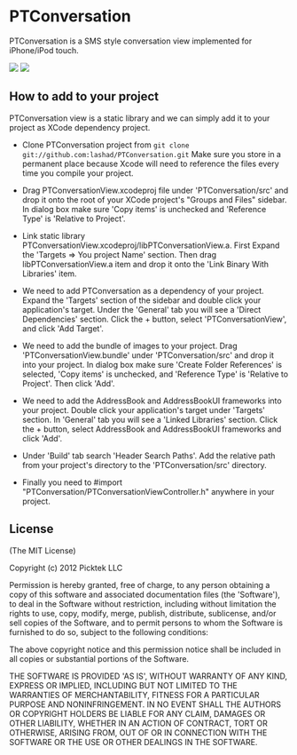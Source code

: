 PTConversation
==========

PTConversation is a SMS style conversation view implemented for iPhone/iPod touch.

![](http://dl.dropbox.com/u/15878595/1.png) 
![](http://dl.dropbox.com/u/15878595/2.png) 


How to add to your project
----------

PTConversation view is a static library and we can simply add it to your project as XCode dependency project.

- Clone PTConversation project from `git clone git://github.com:lashad/PTConversation.git`
  Make sure you store in a permanent place because Xcode will need to reference the files every time you compile your project.

- Drag PTConversationView.xcodeproj file under 'PTConversation/src' and drop it onto the root of your XCode project's "Groups and Files" sidebar. In dialog box make sure 'Copy items' is unchecked and 'Reference Type' is 'Relative to Project'.

- Link static library PTConversationView.xcodeproj/libPTConversationView.a. First Expand the 'Targets => You project Name' section.
 Then drag libPTConversationView.a item and drop it onto the 'Link Binary With Libraries' item.

- We need to add PTConversation as a dependency of your project. Expand the 'Targets' section of the sidebar and double click your application's target. Under the 'General' tab you will see a 'Direct Dependencies' section. Click the + button, select 'PTConversationView', and click 'Add Target'.

- We need to add the bundle of images to your project. Drag 'PTConversationView.bundle' under 'PTConversation/src' and drop it into your project. In dialog box make sure 'Create Folder References' is selected, 'Copy items' is unchecked, and 'Reference Type' is 'Relative to Project'. Then click 'Add'.

- We need to add the AddressBook and AddressBookUI frameworks into your project. Double click your application's target under 'Targets' section. In 'General' tab you will see a 'Linked Libraries' section. Click the + button, select AddressBook and AddressBookUI frameworks and click 'Add'.

- Under 'Build' tab search 'Header Search Paths'. Add the relative path from your project's directory to the 'PTConversation/src' directory.

- Finally you need to #import "PTConversation/PTConversationViewController.h" anywhere in your project.


## License 

(The MIT License)

Copyright (c) 2012 Picktek LLC

Permission is hereby granted, free of charge, to any person obtaining
a copy of this software and associated documentation files (the
'Software'), to deal in the Software without restriction, including
without limitation the rights to use, copy, modify, merge, publish,
distribute, sublicense, and/or sell copies of the Software, and to
permit persons to whom the Software is furnished to do so, subject to
the following conditions:

The above copyright notice and this permission notice shall be
included in all copies or substantial portions of the Software.

THE SOFTWARE IS PROVIDED 'AS IS', WITHOUT WARRANTY OF ANY KIND,
EXPRESS OR IMPLIED, INCLUDING BUT NOT LIMITED TO THE WARRANTIES OF
MERCHANTABILITY, FITNESS FOR A PARTICULAR PURPOSE AND NONINFRINGEMENT.
IN NO EVENT SHALL THE AUTHORS OR COPYRIGHT HOLDERS BE LIABLE FOR ANY
CLAIM, DAMAGES OR OTHER LIABILITY, WHETHER IN AN ACTION OF CONTRACT,
TORT OR OTHERWISE, ARISING FROM, OUT OF OR IN CONNECTION WITH THE
SOFTWARE OR THE USE OR OTHER DEALINGS IN THE SOFTWARE.
